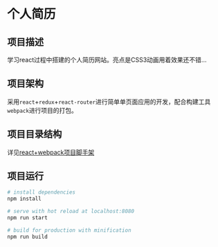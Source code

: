 # 个人简历

## 项目描述
学习react过程中搭建的个人简历网站。亮点是CSS3动画用着效果还不错...

## 项目架构
采用`react`+`redux`+`react-router`进行简单单页面应用的开发，配合构建工具`webpack`进行项目的打包。

## 项目目录结构
详见[react+webpack项目脚手架](https://github.com/Zacharyweb/react-webpack-)

## 项目运行

``` bash
# install dependencies
npm install

# serve with hot reload at localhost:8080
npm run start

# build for production with minification
npm run build

```
